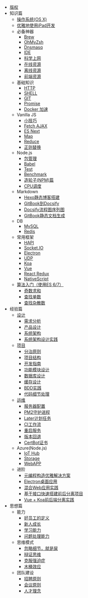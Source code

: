 - [版权](COPYRIGHT.md)
- 知识篇
  - [操作系统(OS X)](basic/osx.md)
  - [优雅地使用iPad开发](basic/pad.md)
  - 必备神器
    - [Brew](basic/resource/brew.md)
    - [OhMyZsh](basic/resource/zsh.md)
    - [Dnsmasq](basic/resource/dnsmasq.md)
    - [IDE](basic/resource/ide.md)
    - [科学上网](basic/resource/ss.md)
    - [在线资源](basic/resource/online.md)
    - [离线资源](basic/resource/offline.md)
    - [前端资源](basic/resource/frontend.md)
  - 基础知识
    - [HTTP](basic/knowledge/http.md)
    - [SHELL](basic/knowledge/shell.md)
    - [GIT](basic/knowledge/git.md)
    - [Promise](basic/knowledge/promise.md)
    - [Docker 加速](basic/knowledge/docker.md)
  - Vanilla JS
    - [小技巧](basic/js/tricks.md)
    - [Fetch AJAX](basic/js/fetch.md)
    - [ES Next](basic/js/es.md)
    - [Map](basic/js/map.md)
    - [Reduce](basic/js/reduce.md)
    - [正则替换](basic/js/regexp.md)
  - Node.js
    - [包管理](basic/node/pkg.md)
    - [Babel](basic/node/babel.md)
    - [Test](basic/node/test.md)
    - [Benchmark](basic/node/benchmark.md)
    - [造轮子(NPM)篇](basic/node/npm.md)
    - [CPU调度](basic/node/cpu.md)
  - Markdown
    - [Hexo静态博客搭建](basic/md/hexo.md)
    - [GitBook到Docsify](basic/md/gitbook-to-docsify.md)
    - [Docsify流程图序列图](basic/md/docsify.md)
    - [GitBook静态文档生成](basic/md/gitbook.md)
  - DB
    - [MySQL](basic/db/mysql.md)
    - [Redis](basic/db/redis.md)
  - 常用框架
    - [HAPI](basic/framework/hapi.md)
    - [Socket.IO](basic/framework/socketio.md)
    - [Electron](basic/framework/electron.md)
    - [UDP](basic/framework/udp.md)
    - [Koa](basic/framework/koa.md)
    - [Vue](basic/framework/vue.md)
    - [React Redux](basic/framework/redux.md)
    - [NativeScript](basic/framework/nativescript.md)
  - [算法入门（使用ES 6/7）](basic/algorithm/README.md)
    - [奇数求和](basic/algorithm/sum-of-odd-numbers.md)
    - [查找单数](basic/algorithm/find-the-odd-int.md)
    - [查找杂散数](basic/algorithm/find-the-stray-number.md)
- 经验篇
  - [设计](experience/design/README.md)
    - [需求分析](experience/design/requirements.md)
    - [产品设计](experience/design/product.md)
    - [系统架构](experience/design/architecture.md)
    - [系统架构设计实践](experience/design/system.md)
  - [项目](experience/project/README.md)
    - [分治原则](experience/project/divide.md)
    - [项目结构](experience/project/structure.md)
    - [开发指南](experience/project/develop.md)
    - [功能模块设计](experience/project/user/module.md)
    - [数据库设计](experience/project/user/db.md)
    - [缓存设计](experience/project/user/cache.md)
    - [BDD实践](experience/project/user/bdd.md)
    - [代码细节处理](experience/project/user/particulars.md)
  - [运维](experience/operation/README.md)
    - [服务器配置](experience/operation/server.md)
    - [PM2守护进程](experience/operation/pm2.md)
    - [Later计划任务](experience/operation/later.md)
    - [CI工作流](experience/operation/workflow.md)
    - [重启服务](experience/operation/restarter.md)
    - [版本回退](experience/operation/rollback.md)
    - [CertBot证书](experience/operation/certbot.md)
  - Azure(Node.js)
    - [IoT Hub](experience/azure/iot-hub.md)
    - [Storage](experience/azure/storage.md)
    - [WebAPP](experience/azure/web-app.md)
  - 进阶
    - [元编程构造优雅解决方案](experience/advanced/meta.md)
    - [Electron桌面应用](experience/advanced/desktop-app.md)
    - [混合Web应用实践](experience/advanced/mixed-project.md)
    - [基于接口快速搭建前后分离项目](experience/advanced/webapp-proxy.md)
    - [Vue + Koa前后端分离实践](experience/advanced/vue-webapp.md)
- 思想篇
  - 能力
    - [好员工的定义](mind/capability/define-good-employee.md)
    - [新人成长](mind/capability/growth.md)
    - [学习能力](mind/capability/study.md)
    - [问题处理能力](mind/capability/solving.md)
  - 思维模式
    - [忽略细节，就是屎](mind/thinking/shit.md)
    - [辩证思维](mind/thinking/dialectical.md)
    - [克服强迫症](mind/thinking/ocd.md)
    - [木桶效应](mind/thinking/buckets.md)
  - 团队建设
    - [招聘原则](mind/team/hire.md)
    - [会议原则](mind/team/meeting.md)
    - [人才理念](mind/team/concept.md)
